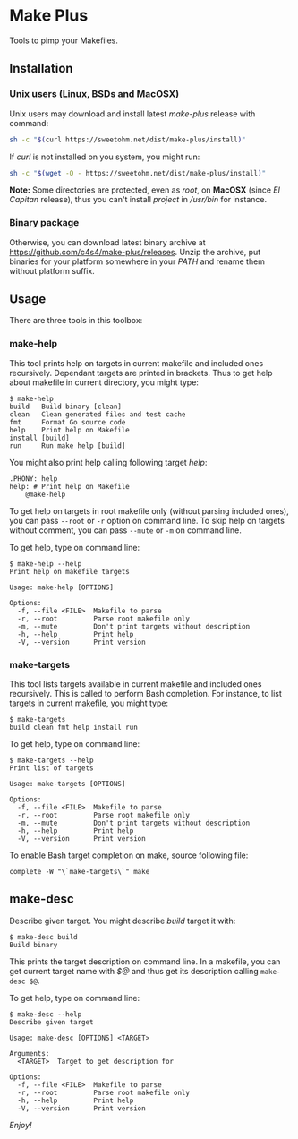 # Make Plus

Tools to pimp your Makefiles.

## Installation

### Unix users (Linux, BSDs and MacOSX)

Unix users may download and install latest *make-plus* release with command:

```bash
sh -c "$(curl https://sweetohm.net/dist/make-plus/install)"
```

If *curl* is not installed on you system, you might run:

```bash
sh -c "$(wget -O - https://sweetohm.net/dist/make-plus/install)"
```

**Note:** Some directories are protected, even as *root*, on **MacOSX** (since *El Capitan* release), thus you can't install *project* in */usr/bin* for instance.

### Binary package

Otherwise, you can download latest binary archive at <https://github.com/c4s4/make-plus/releases>. Unzip the archive, put binaries for your platform somewhere in your *PATH* and rename them without platform suffix.

## Usage

There are three tools in this toolbox:

### make-help

This tool prints help on targets in current makefile and included ones recursively. Dependant targets are printed in brackets. Thus to get help about makefile in current directory, you might type:

```
$ make-help
build   Build binary [clean]
clean   Clean generated files and test cache
fmt     Format Go source code
help    Print help on Makefile
install [build]
run     Run make help [build]
```

You might also print help calling following target *help*:

```
.PHONY: help
help: # Print help on Makefile
	@make-help
```

To get help on targets in root makefile only (without parsing included ones), you can pass `--root` or `-r` option on command line. To skip help on targets without comment, you can pass `--mute` or `-m` on command line.

To get help, type on command line:

```
$ make-help --help
Print help on makefile targets

Usage: make-help [OPTIONS]

Options:
  -f, --file <FILE>  Makefile to parse
  -r, --root         Parse root makefile only
  -m, --mute         Don't print targets without description
  -h, --help         Print help
  -V, --version      Print version
```

### make-targets

This tool lists targets available in current makefile and included ones recursively. This is called to perform Bash completion. For instance, to list targets in current makefile, you might type:

```
$ make-targets
build clean fmt help install run
```

To get help, type on command line:

```
$ make-targets --help
Print list of targets

Usage: make-targets [OPTIONS]

Options:
  -f, --file <FILE>  Makefile to parse
  -r, --root         Parse root makefile only
  -m, --mute         Don't print targets without description
  -h, --help         Print help
  -V, --version      Print version
```

To enable Bash target completion on make, source following file:

```
complete -W "\`make-targets\`" make
```

## make-desc

Describe given target. You might describe *build* target it with:

```
$ make-desc build
Build binary
```

This prints the target description on command line. In a makefile, you can get current target name with *$@* and thus get its description calling `make-desc $@`.

To get help, type on command line:

```
$ make-desc --help
Describe given target

Usage: make-desc [OPTIONS] <TARGET>

Arguments:
  <TARGET>  Target to get description for

Options:
  -f, --file <FILE>  Makefile to parse
  -r, --root         Parse root makefile only
  -h, --help         Print help
  -V, --version      Print version
```

*Enjoy!*
